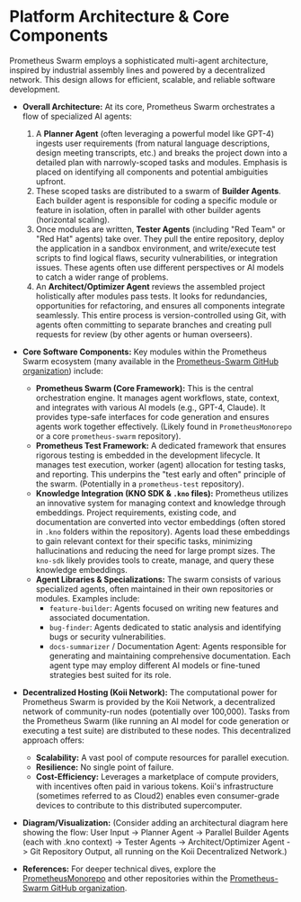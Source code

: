 # Platform Architecture & Core Components

Prometheus Swarm employs a sophisticated multi-agent architecture, inspired by industrial assembly lines and powered by a decentralized network. This design allows for efficient, scalable, and reliable software development.

*   **Overall Architecture:** At its core, Prometheus Swarm orchestrates a flow of specialized AI agents:
    1.  A **Planner Agent** (often leveraging a powerful model like GPT-4) ingests user requirements (from natural language descriptions, design meeting transcripts, etc.) and breaks the project down into a detailed plan with narrowly-scoped tasks and modules. Emphasis is placed on identifying all components and potential ambiguities upfront.
    2.  These scoped tasks are distributed to a swarm of **Builder Agents**. Each builder agent is responsible for coding a specific module or feature in isolation, often in parallel with other builder agents (horizontal scaling).
    3.  Once modules are written, **Tester Agents** (including "Red Team" or "Red Hat" agents) take over. They pull the entire repository, deploy the application in a sandbox environment, and write/execute test scripts to find logical flaws, security vulnerabilities, or integration issues. These agents often use different perspectives or AI models to catch a wider range of problems.
    4.  An **Architect/Optimizer Agent** reviews the assembled project holistically after modules pass tests. It looks for redundancies, opportunities for refactoring, and ensures all components integrate seamlessly.
    This entire process is version-controlled using Git, with agents often committing to separate branches and creating pull requests for review (by other agents or human overseers).

*   **Core Software Components:** Key modules within the Prometheus Swarm ecosystem (many available in the [Prometheus-Swarm GitHub organization](https://github.com/Prometheus-Swarm)) include:
    *   **Prometheus Swarm (Core Framework):** This is the central orchestration engine. It manages agent workflows, state, context, and integrates with various AI models (e.g., GPT-4, Claude). It provides type-safe interfaces for code generation and ensures agents work together effectively. (Likely found in `PrometheusMonorepo` or a core `prometheus-swarm` repository).
    *   **Prometheus Test Framework:** A dedicated framework that ensures rigorous testing is embedded in the development lifecycle. It manages test execution, worker (agent) allocation for testing tasks, and reporting. This underpins the "test early and often" principle of the swarm. (Potentially in a `prometheus-test` repository).
    *   **Knowledge Integration (KNO SDK & `.kno` files):** Prometheus utilizes an innovative system for managing context and knowledge through embeddings. Project requirements, existing code, and documentation are converted into vector embeddings (often stored in `.kno` folders within the repository). Agents load these embeddings to gain relevant context for their specific tasks, minimizing hallucinations and reducing the need for large prompt sizes. The `kno-sdk` likely provides tools to create, manage, and query these knowledge embeddings.
    *   **Agent Libraries & Specializations:** The swarm consists of various specialized agents, often maintained in their own repositories or modules. Examples include:
        *   `feature-builder`: Agents focused on writing new features and associated documentation.
        *   `bug-finder`: Agents dedicated to static analysis and identifying bugs or security vulnerabilities.
        *   `docs-summarizer` / Documentation Agent: Agents responsible for generating and maintaining comprehensive documentation.
        Each agent type may employ different AI models or fine-tuned strategies best suited for its role.

*   **Decentralized Hosting (Koii Network):** The computational power for Prometheus Swarm is provided by the Koii Network, a decentralized network of community-run nodes (potentially over 100,000). Tasks from the Prometheus Swarm (like running an AI model for code generation or executing a test suite) are distributed to these nodes. This decentralized approach offers:
    *   **Scalability:** A vast pool of compute resources for parallel execution.
    *   **Resilience:** No single point of failure.
    *   **Cost-Efficiency:** Leverages a marketplace of compute providers, with incentives often paid in various tokens.
    Koii's infrastructure (sometimes referred to as Cloud2) enables even consumer-grade devices to contribute to this distributed supercomputer.

*   **Diagram/Visualization:** (Consider adding an architectural diagram here showing the flow: User Input -> Planner Agent -> Parallel Builder Agents (each with .kno context) -> Tester Agents -> Architect/Optimizer Agent -> Git Repository Output, all running on the Koii Decentralized Network.)

*   **References:** For deeper technical dives, explore the [PrometheusMonorepo](https://github.com/Prometheus-Swarm/PrometheusMonorepo) and other repositories within the [Prometheus-Swarm GitHub organization](https://github.com/Prometheus-Swarm). 